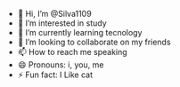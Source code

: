 - 👋 Hi, I’m @Silva1109
- 👀 I’m interested in study
- 🌱 I’m currently learning tecnology
- 💞️ I’m looking to collaborate on my friends
- 📫 How to reach me speaking
- 😄 Pronouns: i, you, me
- ⚡ Fun fact: I Like cat


<!---
Silva1109/Silva1109 is a ✨ special ✨ repository because its `README.md` (this file) appears on your GitHub profile.
You can click the Preview link to take a look at your changes.
--->
